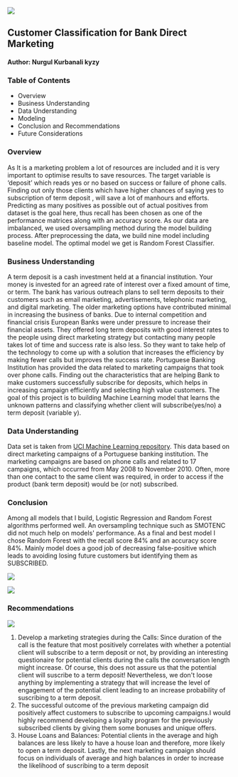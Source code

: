 ![](https://github.com/kamalova/Customer-Classification-for-Bank-Direct-Marketing/blob/main/images/banner.jpg)
## Customer Classification for Bank Direct Marketing
#### Author: Nurgul Kurbanali kyzy

### Table of Contents
* Overview
* Business Understanding
* Data Understanding
* Modeling
* Conclusion and Recommendations
* Future Considerations

###  Overview
As It is a marketing problem a lot of resources are included and it is very important to optimise results to save resources. The target variable is ‘deposit’ which reads yes or no based on success or failure of phone calls. Finding out only those clients which have higher chances of saying yes to subscription of term deposit , will save a lot of manhours and efforts. 
Predicting as many positives as possible out of actual positives from dataset is the goal here, thus recall has been chosen as one of the performance matrices along with an accuracy score. As our data are imbalanced, we used oversampling method during the model building process. After preprocessing the data, we build nine model including baseline model. The optimal model we get is Random Forest Classifier.
### Business Understanding
A term deposit is a cash investment held at a financial institution. Your money is invested for an agreed rate of interest over a fixed amount of time, or term. The bank has various outreach plans to sell term deposits to their customers such as email marketing, advertisements, telephonic marketing, and digital marketing.
The older marketing options have contributed minimal in increasing the business of banks. Due to internal competition and financial crisis European Banks were under pressure to increase their financial assets. They offered long term deposits with good interest rates to the people using direct marketing strategy but contacting many people takes lot of time and success rate is also less. So they want to take help of the technology to come up with a solution that increases the efficiency by making fewer calls but improves the success rate.
Portuguese Banking Institution has provided the data related to marketing campaigns that took over phone calls. Finding out the characteristics that are helping Bank to make customers successfully subscribe for deposits, which helps in increasing campaign efficiently and selecting high value customers.
The goal of this project is to building Machine Learning model that learns the unknown patterns and classifying whether client will subscribe(yes/no) a term deposit (variable y).
### Data Understanding
Data set is taken from [UCI Machine Learning repository](https://archive.ics.uci.edu/ml/datasets/Bank+Marketing). This data based on direct marketing campaigns of a Portuguese banking institution. The marketing campaigns are based on phone calls and related to 17 campaigns, which occurred from May 2008 to November 2010. Often, more than one contact to the same client was required, in order to access if the product (bank term deposit) would be (or not) subscribed.
### Conclusion 
Among all models that I build, Logistic Regression and Random Forest algorithms performed well. An oversampling technique such as SMOTENC did not much help on models' performance. As a final and best model I chose Random Forest with the recall score 84% and an accuracy score 84%. Mainly model does a good job of decreasing false-positive which leads to avoiding losing future customers but identifying them as SUBSCRIBED.<p>
![](https://github.com/kamalova/Customer-Classification-for-Bank-Direct-Marketing/blob/main/images/conf_matrix.png)<p>
![](https://github.com/kamalova/Customer-Classification-for-Bank-Direct-Marketing/blob/main/images/class_report.png)<p>

### Recommendations
![](https://github.com/kamalova/Customer-Classification-for-Bank-Direct-Marketing/blob/main/images/feat_importance.png)
1. Develop a marketing strategies during the Calls: Since duration of the call is the feature that most positively correlates with whether a potential client will subscribe to a term deposit or not, by providing an interesting questionaire for potential clients during the calls the conversation length might increase. Of course, this does not assure us that the potential client will suscribe to a term deposit! Nevertheless, we don't loose anything by implementing a strategy that will increase the level of engagement of the potential client leading to an increase probability of suscribing to a term deposit.
2. The successful outcome of the previous marketing campaign did positively affect customers to subscribe to upcoming campaigns.I would highly recommend developing a loyalty program for the previously subscribed clients by giving them some bonuses and unique offers.
3. House Loans and Balances: Potential clients in the average and high balances are less likely to have a house loan and therefore, more likely to open a term deposit. Lastly, the next marketing campaign should focus on individuals of average and high balances in order to increase the likelihood of suscribing to a term deposit
  
  
